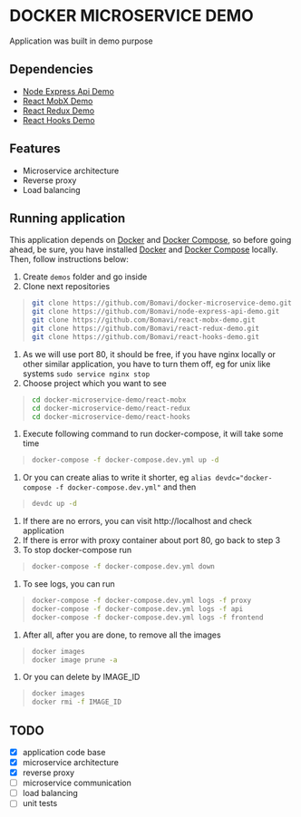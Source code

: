 # DOCKER MICROSERVICE DEMO

Application was built in demo purpose

## Dependencies

* [Node Express Api Demo](https://github.com/Bomavi/node-express-api-demo)
* [React MobX Demo](https://github.com/Bomavi/react-mobx-demo)
* [React Redux Demo](https://github.com/Bomavi/react-redux-demo)
* [React Hooks Demo](https://github.com/Bomavi/react-hooks-demo)

## Features

* Microservice architecture
* Reverse proxy
* Load balancing

## Running application

This application depends on [Docker](https://www.docker.com/) and [Docker Compose](https://docs.docker.com/compose/), so before going ahead, be sure, you have installed [Docker](https://www.docker.com/) and [Docker Compose](https://docs.docker.com/compose/) locally. Then, follow instructions below:<br>

1. Create `demos` folder and go inside
1. Clone next repositories
> ```bash
> git clone https://github.com/Bomavi/docker-microservice-demo.git
> git clone https://github.com/Bomavi/node-express-api-demo.git
> git clone https://github.com/Bomavi/react-mobx-demo.git
> git clone https://github.com/Bomavi/react-redux-demo.git
> git clone https://github.com/Bomavi/react-hooks-demo.git
> ```
1. As we will use port 80, it should be free, if you have nginx locally or other similar application, you have to turn them off, eg for unix like systems `sudo service nginx stop`
1. Choose project which you want to see
> ```bash
> cd docker-microservice-demo/react-mobx
> cd docker-microservice-demo/react-redux
> cd docker-microservice-demo/react-hooks
> ```
1. Execute following command to run docker-compose, it will take some time
> ```bash
> docker-compose -f docker-compose.dev.yml up -d
> ```
1. Or you can create alias to write it shorter, eg `alias devdc="docker-compose -f docker-compose.dev.yml"` and then
> ```bash
> devdc up -d
> ```
1. If there are no errors, you can visit http://localhost and check application
1. If there is error with proxy container about port 80, go back to step 3
1. To stop docker-compose run
> ```bash
> docker-compose -f docker-compose.dev.yml down
> ```
1. To see logs, you can run
> ```bash
> docker-compose -f docker-compose.dev.yml logs -f proxy
> docker-compose -f docker-compose.dev.yml logs -f api
> docker-compose -f docker-compose.dev.yml logs -f frontend
> ```
1. After all, after you are done, to remove all the images
> ```bash
> docker images
> docker image prune -a
> ```
1. Or you can delete by IMAGE_ID
> ```bash
> docker images
> docker rmi -f IMAGE_ID
> ```

## TODO

- [x] application code base
- [x] microservice architecture
- [x] reverse proxy
- [ ] microservice communication
- [ ] load balancing
- [ ] unit tests
